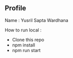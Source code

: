 ## Profile

Name : Yusril Sapta Wardhana

How to run local :
* Clone this repo
* npm install
* npm run start